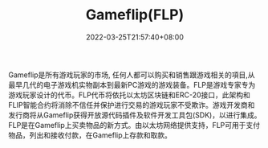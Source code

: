 ﻿---
weight: 
title: "Gameflip(FLP)"
description: "Gameflip是所有游戏玩家的市场, 任何人都可以购买和销售跟游戏相关的項目,从最早几代的电子游戏机实物副本到最新PC游戏的游戏装备"
date: 2022-03-25T21:57:40+08:00
lastmod: 2022-03-25T16:45:40+08:00
draft: false
authors: ["Metabd"]
featuredImage: "gameflipflp.webp"
link: ""
tags: ["数字代币","Gameflip(FLP)"]
categories: ["navigation"]
navigation: ["数字代币"]
lightgallery: true
toc: true
pinned: false
recommend: false
recommend1: false
---
Gameflip是所有游戏玩家的市场, 任何人都可以购买和销售跟游戏相关的項目,从最早几代的电子游戏机实物副本到最新PC游戏的游戏装备。FLP是游戏专家专为游戏玩家设计的代币。FLP代币将依托以太坊区块链和ERC-20接口，此架构和FLIP智能合约将消除不信任并保护进行交易的游戏玩家不受欺诈。游戏开发商和发行商将从Gameflip获得开放源代码插件及软件开发工具包(SDK)，以进行集成。FLP是在Gameflip上买卖物品的新方式。由以太坊网络提供支持，FLP可用于支付物品，列出和接收付款，在Gameflip上存款和取款。
